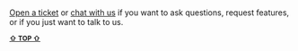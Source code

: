 
<br/>

[Open a ticket](https://github.com/reframejs/wildcard-api/issues/new) or [chat with us](https://discord.gg/kqXf65G)
if you want to ask questions, request features, or if you just want to talk to us.

<b><sub><a href="!ARGUMENT-1">&#8679; TOP &#8679;</a></sub></b>

<br/>
<br/>
